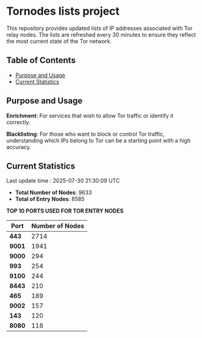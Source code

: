 # Tornodes lists project

This repository provides updated lists of IP addresses associated with Tor relay nodes. The lists are refreshed every 30 minutes to ensure they reflect the most current state of the Tor network.

## Table of Contents

- [Purpose and Usage](#purpose-and-usage)
- [Current Statistics](#current-statistics)


## Purpose and Usage

**Enrichment**: For services that wish to allow Tor traffic or identify it correctly.

**Blacklisting**: For those who want to block or control Tor traffic, understanding which IPs belong to Tor can be a starting point with a high accuracy.

## Current Statistics

Last update time : 2025-07-30 21:30:09 UTC

- **Total Number of Nodes**: 9633
- **Total of Entry Nodes**: 8585

**TOP 10 PORTS USED FOR TOR ENTRY NODES**

| **Port** | **Number of Nodes** |
|------|-----------------|
| **443**   | 2714  |
| **9001**   | 1941  |
| **9000**   | 294  |
| **993**   | 254  |
| **9100**   | 244  |
| **8443**   | 210  |
| **465**   | 189  |
| **9002**   | 157  |
| **143**   | 120  |
| **8080**   | 118  |

